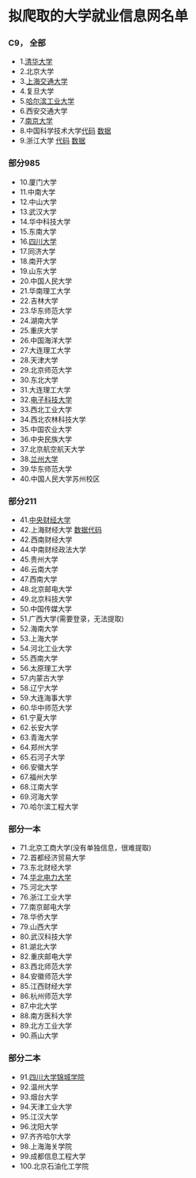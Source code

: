 # 拟爬取的大学就业信息网名单

### C9， 全部

- 1.[清华大学](https://github.com/Maicius/UniversityRecruitment-sSurvey/blob/master/university/TsingHuaRecruitment.py)
- 2.北京大学
- 3.[上海交通大学](https://github.com/Maicius/UniversityRecruitment-sSurvey/blob/master/university/Recruitment.py)
- 4.复旦大学
- 5.[哈尔滨工业大学](https://github.com/Maicius/UniversityRecruitment-sSurvey/blob/master/university/HITRescruitment.py)
- 6.西安交通大学
- 7.[南京大学](https://github.com/Maicius/UniversityRecruitment-sSurvey/blob/master/university/NJURescruitment.py)
- 8.中国科学技术大学[代码](https://github.com/Maicius/UniversityRecruitment-sSurvey/blob/master/university/USTCRecruitment.py) [数据](https://github.com/Maicius/UniversityRecruitment-sSurvey/blob/master/data/ustc_company_info.json)
- 9.浙江大学 [代码](https://github.com/Maicius/UniversityRecruitment-sSurvey/blob/master/university/ZJURescruitment.py) [数据](https://github.com/Maicius/UniversityRecruitment-sSurvey/blob/master/data/zju_company_info.json)

### 部分985

- 10.厦门大学
- 11.中南大学
- 12.中山大学
- 13.武汉大学
- 14.华中科技大学
- 15.东南大学
- 16.[四川大学](https://github.com/Maicius/UniversityRecruitment-sSurvey/blob/master/university/Recruitment.py)
- 17.同济大学
- 18.南开大学
- 19.山东大学
- 20.中国人民大学
- 21.华南理工大学
- 22.吉林大学
- 23.华东师范大学
- 24.湖南大学
- 25.重庆大学
- 26.中国海洋大学
- 27.大连理工大学
- 28.天津大学
- 29.北京师范大学
- 30.东北大学
- 31.大连理工大学
- 32.[电子科技大学](https://github.com/Maicius/UniversityRecruitment-sSurvey/blob/master/university/UESTCRecruitment.py)
- 33.西北工业大学
- 34.西北农林科技大学
- 35.中国农业大学
- 36.中央民族大学
- 37.北京航空航天大学
- 38.[兰州大学](https://github.com/Maicius/UniversityRecruitment-sSurvey/blob/master/university/LZURecruitment.py)
- 39.华东师范大学
- 40.中国人民大学苏州校区

### 部分211

- 41.[中央财经大学](https://github.com/Maicius/UniversityRecruitment-sSurvey/blob/master/university/CUFERescruitment.py)
- 42.上海财经大学 [数据](https://github.com/Maicius/UniversityRecruitment-sSurvey/blob/master/data/sufe_company_info.json)[代码](https://github.com/Maicius/UniversityRecruitment-sSurvey/blob/master/university/SUFERescruitment.py)
- 42.西南财经大学
- 44.中南财经政法大学
- 45.贵州大学
- 46.云南大学
- 47.西南大学
- 48.北京邮电大学
- 49.北京科技大学
- 50.中国传媒大学
- 51.广西大学(需要登录，无法提取)
- 52.海南大学
- 53.上海大学
- 54.河北工业大学
- 55.西南大学
- 56.太原理工大学
- 57.内蒙古大学
- 58.辽宁大学
- 59.大连海事大学
- 60.华中师范大学
- 61.宁夏大学
- 62.长安大学
- 63.青海大学
- 64.郑州大学
- 65.石河子大学
- 66.安徽大学
- 67.福州大学
- 68.江南大学
- 69.河海大学
- 70.哈尔滨工程大学

### 部分一本

- 71.北京工商大学(没有单独信息，很难提取)
- 72.首都经济贸易大学
- 73.东北财经大学
- 74.[华北电力大学](https://github.com/Maicius/UniversityRecruitment-sSurvey/blob/master/university/NCEPURecruitment.py)
- 75.河北大学
- 76.浙江工业大学
- 77.南京邮电大学
- 78.华侨大学
- 79.山西大学
- 80.武汉科技大学
- 81.湖北大学
- 82.重庆邮电大学
- 83.西北师范大学
- 84.安徽师范大学
- 85.江西财经大学
- 86.杭州师范大学
- 87.中北大学
- 88.南方医科大学
- 89.北方工业大学
- 90.燕山大学

### 部分二本

- 91.[四川大学锦城学院](https://github.com/Maicius/UniversityRecruitment-sSurvey/blob/master/university/JinChengRecruitment.py)
- 92.温州大学
- 93.烟台大学
- 94.天津工业大学
- 95.江汉大学
- 96.沈阳大学
- 97.齐齐哈尔大学
- 98.上海海关学院
- 99.成都信息工程大学
- 100.北京石油化工学院